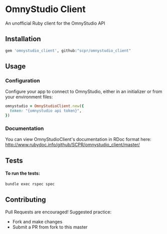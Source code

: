 # OmnyStudio Client
An unofficial Ruby client for the OmnyStudio API

## Installation
```bash
gem 'omnystudio_client', github:"scpr/omnystudio_client"
```

## Usage
### Configuration
Configure your app to connect to OmnyStudio, either in an initializer or from your environment files:

```ruby
omnystudio = OmnyStudioClient.new({
  token: "{omnystudio api token}",
})
```

### Documentation

You can view OmnyStudioClient's documentation in RDoc format here:
http://www.rubydoc.info/github/SCPR/omnystudio_client/master/

## Tests

#### To run the tests:
```bash
bundle exec rspec spec
```

## Contributing

Pull Requests are encouraged! Suggested practice:
- Fork and make changes
- Submit a PR from fork to this master